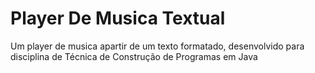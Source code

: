 # Player De Musica Textual
Um player de musica apartir de um texto formatado, desenvolvido para disciplina de Técnica de Construção de Programas em Java

